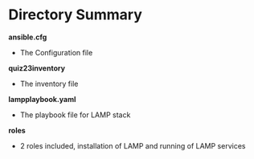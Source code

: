 # Directory Summary  
  
**ansible.cfg**  
* The Configuration file

**quiz23inventory**  
* The inventory file  

**lampplaybook.yaml**
* The playbook file for LAMP stack

**roles**
* 2 roles included, installation of LAMP and running of LAMP services

